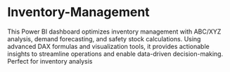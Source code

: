 # Inventory-Management
This Power BI dashboard optimizes inventory management with ABC/XYZ analysis, demand forecasting, and safety stock calculations. Using advanced DAX formulas and visualization tools, it provides actionable insights to streamline operations and enable data-driven decision-making. Perfect for inventory analysis
